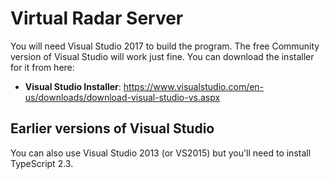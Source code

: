 # Virtual Radar Server

You will need Visual Studio 2017 to build the program. The free
Community version of Visual Studio will work just fine. You can download the installer
for it from here:

* **Visual Studio Installer**: https://www.visualstudio.com/en-us/downloads/download-visual-studio-vs.aspx

## Earlier versions of Visual Studio
You can also use Visual Studio 2013 (or VS2015) but you'll need to install
TypeScript 2.3.
